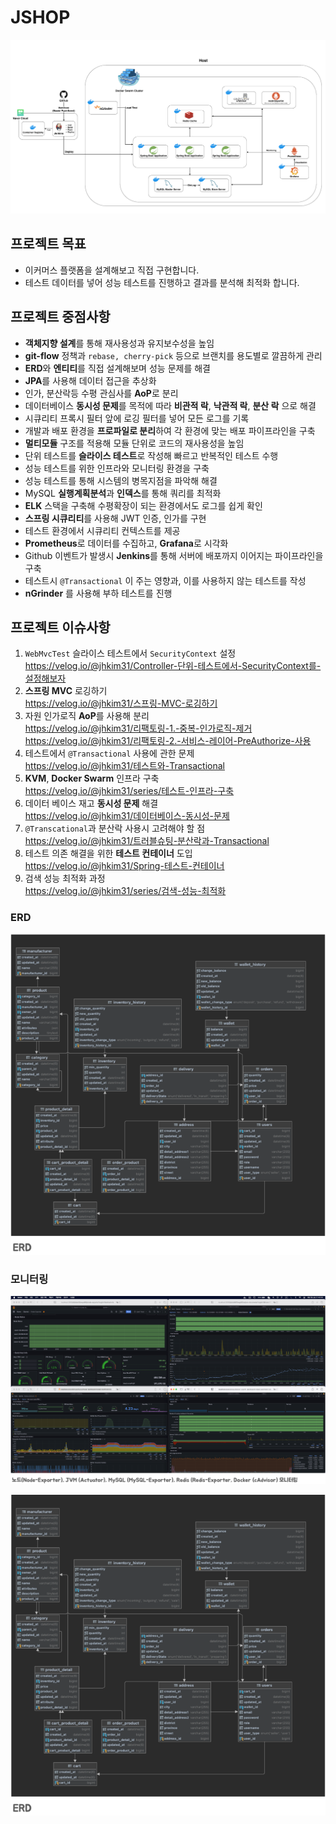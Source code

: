 # JSHOP

![architecture](/images/architecture.png)

## 프로젝트 목표
* 이커머스 플랫폼을 설계해보고 직접 구현합니다.
* 테스트 데이터를 넣어 성능 테스트를 진행하고 결과를 분석해 최적화 합니다.

## 프로젝트 중점사항
* **객체지향 설계**를 통해 재사용성과 유지보수성을 높임
* **git-flow** 정책과 `rebase, cherry-pick` 등으로 브랜치를 용도별로 깔끔하게 관리 
* **ERD**와 **엔티티**를 직접 설계해보며 성능 문제를 해결
* **JPA**를 사용해 데이터 접근을 추상화
* 인가, 분산락등 수평 관심사를 **AoP**로 분리
* 데이터베이스 **동시성 문제**를 목적에 따라 **비관적 락**, **낙관적 락**, **분산 락** 으로 해결
* 시큐리티 프록시 필터 앞에 로깅 필터를 넣어 모든 로그를 기록
* 개발과 배포 환경을 **프로파일로 분리**하여 각 환경에 맞는 배포 파이프라인을 구축
* **멀티모듈** 구조를 적용해 모듈 단위로 코드의 재사용성을 높임
* 단위 테스트를 **슬라이스 테스트**로 작성해 빠르고 반복적인 테스트 수행
* 성능 테스트를 위한 인프라와 모니터링 환경을 구축
* 성능 테스트를 통해 시스템의 병목지점을 파악해 해결
* MySQL **실행계획분석**과 **인덱스**를 통해 쿼리를 최적화
* **ELK** 스택을 구축해 수평확장이 되는 환경에서도 로그를 쉽게 확인
* **스프링 시큐리티**를 사용해 JWT 인증, 인가를 구현
* 테스트 환경에서 시큐리티 컨텍스트를 제공
* **Prometheus**로 데이터를 수집하고, **Grafana**로 시각화
* Github 이벤트가 발생시 **Jenkins**를 통해 서버에 배포까지 이어지는 파이프라인을 구축
* 테스트시 `@Transactional` 이 주는 영향과, 이를 사용하지 않는 테스트를 작성
* **nGrinder** 를 사용해 부하 테스트를 진행

## 프로젝트 이슈사항
1. `WebMvcTest` 슬라이스 테스트에서 `SecurityContext` 설정     
   https://velog.io/@jhkim31/Controller-단위-테스트에서-SecurityContext를-설정해보자
2. **스프링 MVC** 로깅하기   
   https://velog.io/@jhkim31/스프링-MVC-로깅하기
3. 자원 인가로직 **AoP**를 사용해 분리    
   https://velog.io/@jhkim31/리팩토링-1.-중복-인가로직-제거    
   https://velog.io/@jhkim31/리팩토링-2.-서비스-레이어-PreAuthorize-사용  
4. 테스트에서 `@Transactional` 사용에 관한 문제    
   https://velog.io/@jhkim31/테스트와-Transactional
5. **KVM**, **Docker Swarm** 인프라 구축    
   https://velog.io/@jhkim31/series/테스트-인프라-구축
6. 데이터 베이스 재고 **동시성 문제** 해결   
   https://velog.io/@jhkim31/데이터베이스-동시성-문제
7. `@Transcational`과 분산락 사용시 고려해야 할 점    
   https://velog.io/@jhkim31/트러블슈팅-분산락과-Transactional
8. 테스트 의존 해결을 위한 **테스트 컨테이너** 도입   
   https://velog.io/@jhkim31/Spring-테스트-컨테이너
9. 검색 성능 최적화 과정   
   https://velog.io/@jhkim31/series/검색-성능-최적화

### ERD

![img.png](images/erd.png)
### 모니터링

![monitoring.png](images/monitoring.png)


![img.png](img.png)